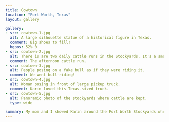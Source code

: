 ```yaml
---
title: Cowtown
location: "Fort Worth, Texas"
layout: gallery

gallery:
- src: cowtown-1.jpg
  alt: A large silhouette statue of a historical figure in Texas.
  comment: Big shoes to fill!
  bgpos: 52% 0
- src: cowtown-2.jpg
  alt: There is are two daily cattle runs in the Stockyards. It's a small ordeal, but fun to watch.
  comment: The afternoon cattle run.
- src: cowtown-3.jpg
  alt: People posing on a fake bull as if they were riding it.
  comment: We went bull-riding!
- src: cowtown-4.jpg
  alt: Woman posing in front of large pickup truck.
  comment: Karin loved this Texas-sized truck.
- src: cowtown-5.jpg
  alt: Panoramic photo of the stockyards where cattle are kept.
  type: wide

summary: My mom and I showed Karin around the Fort Worth Stockyards when we visited her before our trip to <abbr title="Southeast">S.E.</abbr> Asia. She had a blast checking out all them there Texans.
---
```

